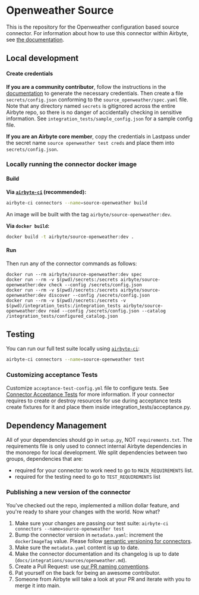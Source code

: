 # Openweather Source

This is the repository for the Openweather configuration based source connector.
For information about how to use this connector within Airbyte, see [the documentation](https://docs.airbyte.com/integrations/sources/openweather).

## Local development

#### Create credentials

**If you are a community contributor**, follow the instructions in the [documentation](https://docs.airbyte.com/integrations/sources/openweather)
to generate the necessary credentials. Then create a file `secrets/config.json` conforming to the `source_openweather/spec.yaml` file.
Note that any directory named `secrets` is gitignored across the entire Airbyte repo, so there is no danger of accidentally checking in sensitive information.
See `integration_tests/sample_config.json` for a sample config file.

**If you are an Airbyte core member**, copy the credentials in Lastpass under the secret name `source openweather test creds`
and place them into `secrets/config.json`.

### Locally running the connector docker image

#### Build

**Via [`airbyte-ci`](https://github.com/airbytehq/airbyte/blob/main/airbyte-ci/connectors/pipelines/README.md) (recommended):**

```bash
airbyte-ci connectors --name=source-openweather build
```

An image will be built with the tag `airbyte/source-openweather:dev`.

**Via `docker build`:**

```bash
docker build -t airbyte/source-openweather:dev .
```

#### Run

Then run any of the connector commands as follows:

```
docker run --rm airbyte/source-openweather:dev spec
docker run --rm -v $(pwd)/secrets:/secrets airbyte/source-openweather:dev check --config /secrets/config.json
docker run --rm -v $(pwd)/secrets:/secrets airbyte/source-openweather:dev discover --config /secrets/config.json
docker run --rm -v $(pwd)/secrets:/secrets -v $(pwd)/integration_tests:/integration_tests airbyte/source-openweather:dev read --config /secrets/config.json --catalog /integration_tests/configured_catalog.json
```

## Testing

You can run our full test suite locally using [`airbyte-ci`](https://github.com/airbytehq/airbyte/blob/main/airbyte-ci/connectors/pipelines/README.md):

```bash
airbyte-ci connectors --name=source-openweather test
```

### Customizing acceptance Tests

Customize `acceptance-test-config.yml` file to configure tests. See [Connector Acceptance Tests](https://docs.airbyte.com/connector-development/testing-connectors/connector-acceptance-tests-reference) for more information.
If your connector requires to create or destroy resources for use during acceptance tests create fixtures for it and place them inside integration_tests/acceptance.py.

## Dependency Management

All of your dependencies should go in `setup.py`, NOT `requirements.txt`. The requirements file is only used to connect internal Airbyte dependencies in the monorepo for local development.
We split dependencies between two groups, dependencies that are:

- required for your connector to work need to go to `MAIN_REQUIREMENTS` list.
- required for the testing need to go to `TEST_REQUIREMENTS` list

### Publishing a new version of the connector

You've checked out the repo, implemented a million dollar feature, and you're ready to share your changes with the world. Now what?

1. Make sure your changes are passing our test suite: `airbyte-ci connectors --name=source-openweather test`
2. Bump the connector version in `metadata.yaml`: increment the `dockerImageTag` value. Please follow [semantic versioning for connectors](https://docs.airbyte.com/contributing-to-airbyte/resources/pull-requests-handbook/#semantic-versioning-for-connectors).
3. Make sure the `metadata.yaml` content is up to date.
4. Make the connector documentation and its changelog is up to date (`docs/integrations/sources/openweather.md`).
5. Create a Pull Request: use [our PR naming conventions](https://docs.airbyte.com/contributing-to-airbyte/resources/pull-requests-handbook/#pull-request-title-convention).
6. Pat yourself on the back for being an awesome contributor.
7. Someone from Airbyte will take a look at your PR and iterate with you to merge it into main.

